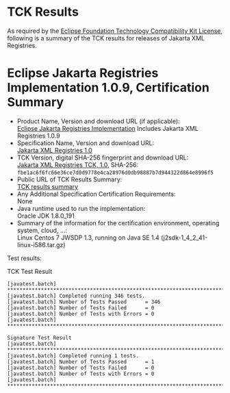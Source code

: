 TCK Results
===========

As required by the
[Eclipse Foundation Technology Compatibility Kit License](https://www.eclipse.org/legal/tck.php),
following is a summary of the TCK results for releases of Jakarta XML Registries.

# Eclipse Jakarta Registries Implementation 1.0.9, Certification Summary

- Product Name, Version and download URL (if applicable): <br/>
  [Eclipse Jakarta Registries Implementation](https://github.com/eclipse-ee4j/jaxr-ri)
  Includes Jakarta XML Registries 1.0.9
- Specification Name, Version and download URL: <br/>
  [Jakarta XML Registries 1.0](https://jakarta.ee/specifications/xml-registries/1.0/)
- TCK Version, digital SHA-256 fingerprint and download URL: <br/>
  [Jakarta XML Registries TCK, 1.0](http://download.eclipse.org/ee4j/jakartaee-tck/jakartaee8-eftl/promoted/eclipse-xml-registries-tck-1.0.0.zip), SHA-256: `fbe1ac6f6fc66e36ce7d0d9778e4ca28976d0db98887b7d944322d864e8996f5`
- Public URL of TCK Results Summary: <br/>
  [TCK results summary](TCK-Results.html)
- Any Additional Specification Certification Requirements: <br/>
  None
- Java runtime used to run the implementation: <br/>
  Oracle JDK 1.8.0_191
- Summary of the information for the certification environment, operating system, cloud, ...: <br/>
  Linux Centos 7
  JWSDP 1.3, running on Java SE 1.4 (j2sdk-1_4_2_41-linux-i586.tar.gz)

Test results:

TCK Test Result
```
[javatest.batch] ********************************************************************************
[javatest.batch] Completed running 346 tests.
[javatest.batch] Number of Tests Passed      = 346
[javatest.batch] Number of Tests Failed      = 0
[javatest.batch] Number of Tests with Errors = 0
[javatest.batch] ********************************************************************************

Signature Test Result
[javatest.batch] ********************************************************************************
[javatest.batch] Completed running 1 tests.
[javatest.batch] Number of Tests Passed      = 1
[javatest.batch] Number of Tests Failed      = 0
[javatest.batch] Number of Tests with Errors = 0
[javatest.batch] ********************************************************************************
```
